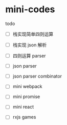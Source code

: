# mini-codes

todo

- [ ] 栈实现简单四则运算
- [ ] 栈实现 json 解析
- [ ] 四则运算 parser
- [ ] json parser
- [ ] json parser combinator
- [ ] mini webpack
- [ ] mini promise
- [ ] mini react
- [ ] rxjs games

